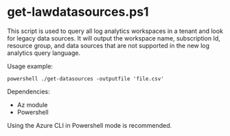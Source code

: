 
# get-lawdatasources.ps1

This script is used to query all log analytics workspaces in a tenant and look for legacy data sources. It will output the workspace name, subscription Id, resource group, and data sources that are not supported in the new log analytics query language.

Usage example:

```powershell ./get-datasources -outputfile 'file.csv'```

Dependencies:

- Az module
- Powershell

Using the Azure CLI in Powershell mode is recommended.
